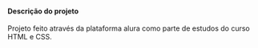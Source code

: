 <h4> Descrição do projeto </h4>
<p>Projeto feito através da plataforma alura como parte de estudos do curso HTML e CSS.</p>
</br>
